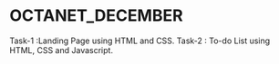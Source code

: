 # OCTANET_DECEMBER
Task-1 :Landing Page using HTML and CSS.
Task-2 : To-do List using HTML, CSS and Javascript.
